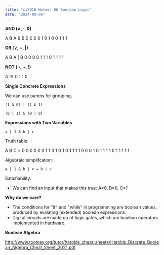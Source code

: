 ```yaml
---
title: "cs2010 Notes: 06 Boolean Logic"
date: "2024-09-08"
---
```


**AND (∧, ·, &)**

A  B  A & B 
0  0    0
0  1    0
1  0    0
1  1    1

**OR (∨, +, |)**

A  B  A | B
0  0    0
0  1    1
1  0    1
1  1    1


**NOT (¬, ~, !)**

A  !A
0   1
1   0

**Single Concrete Expressions**

We can use parens for grouping.

```(1 & 0) | (1 & 1)```

```(0 | 1) & (0 | 0)```


**Expressions with Two Variables**

```a | 1 & b | c```

Truth table:

A  B  C  =
0  0  0  0
0  0  1  1
0  1  0  1
0  1  1  1
1  0  0  0
1  0  1  1
1  1  0  1
1  1  1  1

Algebraic simplifcation:

```a | 1 & b | c = b | c```

Satisfiability:

 - We can find an input that makes this true: A=0, B=0, C=1


**Why do we care?**

 - The conditions for "if" and "while" in programming are boolean values,
   produced by evalating (extended) boolean expressions.
 - Digital circuits are made up of logic gates, which are boolean operators
   implemented in hardware. 

**Boolean Algebra**

http://www.toomey.org/tutor/harolds_cheat_sheets/Harolds_Discrete_Boolean_Algebra_Cheat_Sheet_2021.pdf
